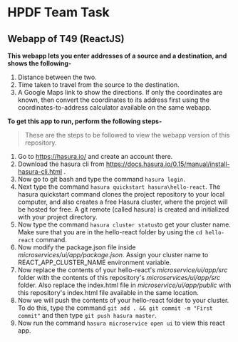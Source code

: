 # HPDF Team Task
## Webapp of T49 (ReactJS)

**This webapp lets you enter addresses of a source and a destination, and shows the following-**

1) Distance between the two.
2) Time taken to travel from the source to the destination.
3) A Google Maps link to show the directions.
   If only the coordinates are known, then convert the coordinates to its address first using the coordinates-to-address calculator available on the same webapp.

**To get this app to run, perform the following steps-**

>These are the steps to be followed to view the webapp version of this repository.

1) Go to https://hasura.io/ and create an account there. 
2) Download the hasura cli from https://docs.hasura.io/0.15/manual/install-hasura-cli.html .
3) Now go to git bash and type the command 
`hasura login`.
4) Next type the command `hasura quickstart hasura\hello-react`.
 The hasura quickstart command clones the project repository to your local computer, and also creates a free Hasura cluster, where the project will be hosted for free. A git remote (called hasura) is created and initialized with your project directory.
5) Now type the command `hasura cluster status`to get your cluster name. Make sure that you are in the hello-react folder by using the `cd hello-react` command.
6) Now modify the package.json file inside *microservices/ui/app/package.json*. Assign your cluster name to REACT_APP_CLUSTER_NAME environment variable.
7) Now replace the contents of your hello-react's *microservice/ui/app/src* folder with the contents of this repository's *microservices/ui/app/src* folder. Also replace the index.html file in *microservice/ui/app/public* with this repository's index.html file available in the same location.
8) Now we will push the contents of your hello-react folder to your cluster. To do this, type the command `git add . && git commit -m "First commit"` and then type `git push hasura master`.
9) Now run the command `hasura microservice open ui` to view this react app. 
